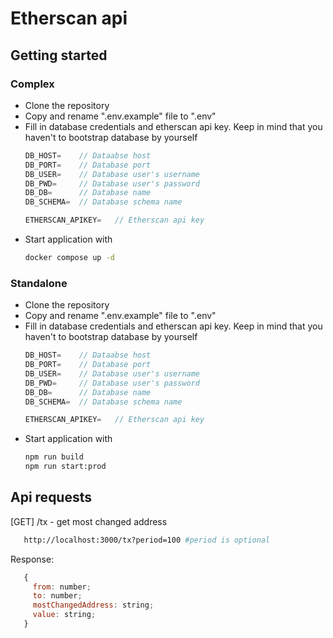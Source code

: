 # Etherscan api

## Getting started

### Complex

 - Clone the repository
 - Copy and rename ".env.example" file to ".env"
 - Fill in database credentials and etherscan api key. Keep in mind that you haven't to bootstrap database by yourself
    ```js
    DB_HOST=    // Dataabse host
    DB_PORT=    // Database port
    DB_USER=    // Database user's username
    DB_PWD=     // Database user's password
    DB_DB=      // Database name
    DB_SCHEMA=  // Database schema name

    ETHERSCAN_APIKEY=   // Etherscan api key
    ```
 - Start application with 
   ```sh
   docker compose up -d
   ```
### Standalone
 - Clone the repository
 - Copy and rename ".env.example" file to ".env"
 - Fill in database credentials and etherscan api key. Keep in mind that you haven't to bootstrap database by yourself
    ```js
    DB_HOST=    // Dataabse host
    DB_PORT=    // Database port
    DB_USER=    // Database user's username
    DB_PWD=     // Database user's password
    DB_DB=      // Database name
    DB_SCHEMA=  // Database schema name

    ETHERSCAN_APIKEY=   // Etherscan api key
    ```
 - Start application with 
   ```sh
   npm run build
   npm run start:prod
   ```

## Api requests
[GET] /tx - get most changed address
```sh
   http://localhost:3000/tx?period=100 #period is optional
```
Response:
```js
   {
     from: number;
     to: number;
     mostChangedAddress: string;
     value: string;
   }
```
